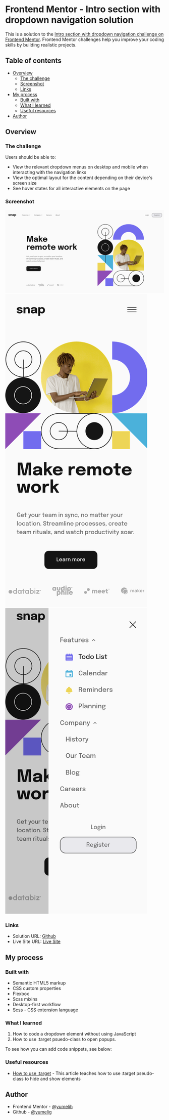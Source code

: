 # Frontend Mentor - Intro section with dropdown navigation solution

This is a solution to the [Intro section with dropdown navigation challenge on Frontend Mentor](https://www.frontendmentor.io/challenges/intro-section-with-dropdown-navigation-ryaPetHE5). Frontend Mentor challenges help you improve your coding skills by building realistic projects.

## Table of contents

- [Overview](#overview)
  - [The challenge](#the-challenge)
  - [Screenshot](#screenshot)
  - [Links](#links)
- [My process](#my-process)
  - [Built with](#built-with)
  - [What I learned](#what-i-learned)
  - [Useful resources](#useful-resources)
- [Author](#author)

## Overview

### The challenge

Users should be able to:

- View the relevant dropdown menus on desktop and mobile when interacting with the navigation links
- View the optimal layout for the content depending on their device's screen size
- See hover states for all interactive elements on the page

### Screenshot

![Desktop View](./screenshots/desktop-view.png)
![Mobile View](./screenshots/mobile-view.png) ![Mobile with dropdown View](./screenshots/mobile-dropdown.png)

### Links

- Solution URL: [Github](https://github.com/yumelih/intro-section-with-dropdown-navigation-main)
- Live Site URL: [Live Site](https://yumelih.github.io/intro-section-with-dropdown-navigation-main/)

## My process

### Built with

- Semantic HTML5 markup
- CSS custom properties
- Flexbox
- Scss mixins
- Desktop-first workflow
- [Scss](https://sass-lang.com/) - CSS extension language

### What I learned

1. How to code a dropdown element without using JavaScript
2. How to use :target psuedo-class to open popups.

To see how you can add code snippets, see below:

### Useful resources

- [How to use :target](https://www.digitalocean.com/community/tutorials/css-css-only-click-handler) - This article teaches how to use :target pseudo-class to hide and show elements

## Author

- Frontend Mentor - [@yumelih](https://www.frontendmentor.io/profile/yumelih)
- Github - [@yumelig](https://www.github.com/yumelih)
